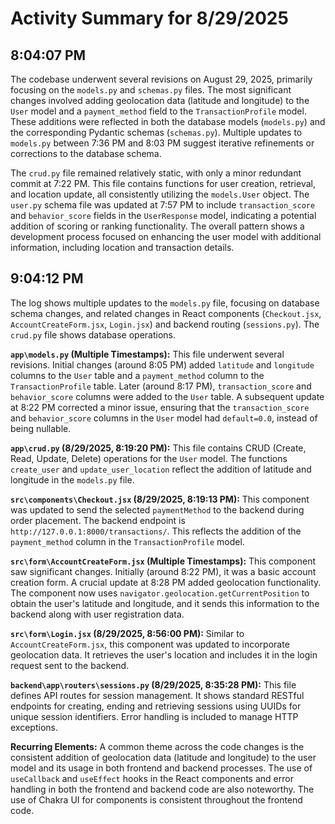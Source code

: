 # Activity Summary for 8/29/2025

## 8:04:07 PM
The codebase underwent several revisions on August 29, 2025, primarily focusing on the `models.py` and `schemas.py` files.  The most significant changes involved adding geolocation data (latitude and longitude) to the `User` model and a `payment_method` field to the `TransactionProfile` model.  These additions were reflected in both the database models (`models.py`) and the corresponding Pydantic schemas (`schemas.py`).  Multiple updates to `models.py` between 7:36 PM and 8:03 PM suggest iterative refinements or corrections to the database schema.

The `crud.py` file remained relatively static, with only a minor redundant commit at 7:22 PM.  This file contains functions for user creation, retrieval, and location update, all consistently utilizing the `models.User` object. The `user.py` schema file was updated at 7:57 PM to include `transaction_score` and `behavior_score` fields in the `UserResponse` model, indicating a potential addition of scoring or ranking functionality.  The overall pattern shows a development process focused on enhancing the user model with additional information, including location and transaction details.


## 9:04:12 PM
The log shows multiple updates to the `models.py` file, focusing on database schema changes, and related changes in React components (`Checkout.jsx`, `AccountCreateForm.jsx`, `Login.jsx`) and backend routing (`sessions.py`).  The `crud.py` file shows database operations.


**`app\models.py` (Multiple Timestamps):** This file underwent several revisions.  Initial changes (around 8:05 PM) added `latitude` and `longitude` columns to the `User` table and a `payment_method` column to the `TransactionProfile` table.  Later (around 8:17 PM), `transaction_score` and `behavior_score` columns were added to the `User` table. A subsequent update at 8:22 PM corrected a minor issue, ensuring that the `transaction_score` and `behavior_score` columns in the `User` model had `default=0.0`, instead of being nullable.


**`app\crud.py` (8/29/2025, 8:19:20 PM):** This file contains CRUD (Create, Read, Update, Delete) operations for the `User` model.  The functions `create_user` and `update_user_location` reflect the addition of latitude and longitude in the `models.py` file.


**`src\components\Checkout.jsx` (8/29/2025, 8:19:13 PM):**  This component was updated to send the selected `paymentMethod` to the backend during order placement. The backend endpoint is `http://127.0.0.1:8000/transactions/`. This reflects the addition of the `payment_method` column in the `TransactionProfile` model.


**`src\form\AccountCreateForm.jsx` (Multiple Timestamps):** This component saw significant changes. Initially (around 8:22 PM), it was a basic account creation form. A crucial update at 8:28 PM added geolocation functionality.  The component now uses `navigator.geolocation.getCurrentPosition` to obtain the user's latitude and longitude, and it sends this information to the backend along with user registration data.


**`src\form\Login.jsx` (8/29/2025, 8:56:00 PM):** Similar to `AccountCreateForm.jsx`, this component was updated to incorporate geolocation data. It retrieves the user's location and includes it in the login request sent to the backend.


**`backend\app\routers\sessions.py` (8/29/2025, 8:35:28 PM):** This file defines API routes for session management. It shows standard RESTful endpoints for creating, ending and retrieving sessions using UUIDs for unique session identifiers.  Error handling is included to manage HTTP exceptions.


**Recurring Elements:**  A common theme across the code changes is the consistent addition of geolocation data (latitude and longitude) to the user model and its usage in both frontend and backend processes.  The use of `useCallback` and `useEffect` hooks in the React components and error handling in both the frontend and backend code are also noteworthy. The use of Chakra UI for components is consistent throughout the frontend code.
